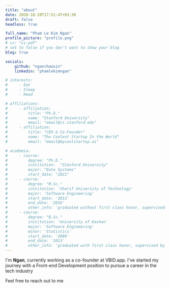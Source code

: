 ```yaml
---
title: "about"
date: 2020-10-20T17:51:47+03:30
draft: false
headless: true

full_name: "Pham Le Kim Ngan"
profile_picture: "profile.png"
# cv: "cv.pdf"
# set to false if you don't want to show your blog
blog: true

socials:
    github: "nganchaoxin"
    linkedin: "phamlekimngan"

# interests:
#     - Eat
#     - Sleep
#     - Read

# affiliations:
#     - affiliation:
#         title: "Ph.D."
#         name: "Stanford University"
#         email: "email@cs.stanford.edu"
#     - affiliation:
#         title: "CEO & Co-Founder"
#         name: "The Coolest Startup In the World"
#         email: "email@mycoolstartup.ai"

# academia:
#     - course:
#         degree: "Ph.D."
#         institution:  "Stanford University"
#         major: "Data Systems"
#         start_date: "2021"
#     - course:
#         degree: "M.Sc."
#         institution: 'Sharif University of Technology'
#         major: 'Software Engineering'
#         start_date: '2013'
#         end_date: '2016'
#         other_info: 'graduated without first class honor, supervised by Prof. Very Cool!'
#     - course:
#         degree: "B.Sc."
#         institution: 'University of Kashan'
#         major: 'Software Engineering'
#         minor: 'Statistics'
#         start_date: '2009'
#         end_date: '2013'
#         other_info: 'graduated with first class honor, supervised by Prof.  Cool!'
---
```


I'm **Ngan**, currently working as a co-founder at VBID.app. I've started my journey with a Front-end Development position to pursue a career in the tech industry 

Feel free to reach out to me


[1]: ahadsfsa.com